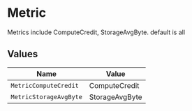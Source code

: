 # Metric

Metrics include ComputeCredit, StorageAvgByte. default is all


## Values

| Name                   | Value                  |
| ---------------------- | ---------------------- |
| `MetricComputeCredit`  | ComputeCredit          |
| `MetricStorageAvgByte` | StorageAvgByte         |